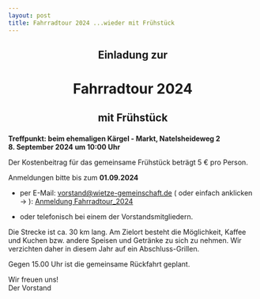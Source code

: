 ```yaml
---
layout: post
title: Fahrradtour 2024 ...wieder mit Frühstück
---
```


<h2><p align="center">Einladung zur</p></h2>
<h1><p align="center">Fahrradtour 2024</p></h1>
<h2><p align="center">mit Frühstück</p></h2>


**Treffpunkt: beim ehemaligen Kärgel - Markt, Natelsheideweg 2**  
**8. September 2024 um 10:00 Uhr**  

Der Kostenbeitrag für das gemeinsame Frühstück beträgt 5 € pro Person.  

Anmeldungen bitte bis zum **01.09.2024**  

- per E-Mail: vorstand@wietze-gemeinschaft.de       ( oder einfach anklicken -> ):  <a 
href="&#109;&#97;&#105;&#108;&#116;&#111;&#58;&#97;&#110;&#109;&#101;&#108;&#100;&#117;&#110;&#103;&#64;&#119;&#105;&#101;&#116;&#122;&#101;&#45;&#103;&#101;&#109;&#101;&#105;&#110;&#115;&#99;&#104;&#97;&#102;&#116;&#46;&#100;&#101;?subject=Anmeldung%20zur%20Fahrradtour&body=Hallo%20Wietze%2dGemeinschaft%2C%0A%0AIch/Wir%20möchten%20mich/uns%20mit%20%5f%5f%5f%20Person%28en%29%20anmelden.%0ANamen%3A">Anmeldung Fahrradtour_2024</a>

- oder telefonisch bei einem der Vorstandsmitgliedern.  

Die Strecke ist ca. 30 km lang. Am Zielort besteht die Möglichkeit, Kaffee und Kuchen bzw. andere Speisen und Getränke zu sich zu nehmen. Wir verzichten daher in diesem Jahr auf ein Abschluss-Grillen.  

Gegen 15.00 Uhr ist die gemeinsame Rückfahrt geplant.  

Wir freuen uns!  
Der Vorstand
